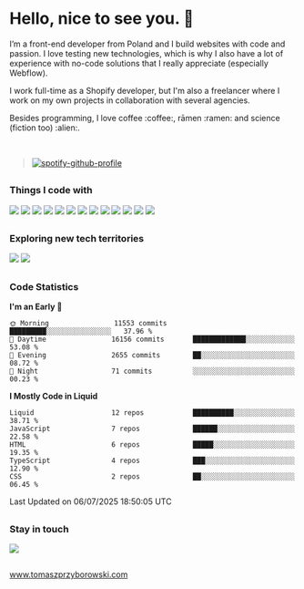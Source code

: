 # Hello, nice to see you. :wave:
<p>I’m a front-end developer from Poland and I build websites with code and passion. I love testing new technologies, which is why I also have a lot of experience with no-code solutions that I really appreciate (especially Webflow).</p>

<p>I work full-time as a Shopify developer, but I'm also a freelancer where I work on my own projects in collaboration with several agencies.</p> 

<p>Besides programming, I love coffee :coffee:, rāmen :ramen: and science (fiction too) :alien:.</p><br>

>[![spotify-github-profile](https://spotify-github-profile.kittinanx.com/api/view?uid=lynthius&cover_image=true&theme=natemoo-re&show_offline=true&background_color=121212&interchange=false&bar_color=53b14f&bar_color_cover=false)](https://spotify-github-profile.kittinanx.com/api/view?uid=lynthius&redirect=true)

##
### Things I code with
![](https://img.shields.io/static/v1?message=Shopify&logo=Shopify&labelColor=%23282828&color=%23282828&logoColor=%3184cc&label=%20&style=flat-square)
![](https://img.shields.io/static/v1?message=Graphql&logo=Graphql&labelColor=%23282828&color=%23282828&logoColor=%3184cc&label=%20&style=flat-square)
![](https://img.shields.io/static/v1?message=JavaScript&logo=javascript&labelColor=%23282828&color=%23282828&logoColor=%f0db4f&label=%20&style=flat-square)
![](https://img.shields.io/static/v1?message=HTML&logo=html5&labelColor=%23282828&color=%23282828&logoColor=%f06529&label=%20&style=flat-square)
![](https://img.shields.io/static/v1?message=CSS&logo=css3&labelColor=%23282828&color=%23282828&logoColor=skyblue&label=%20&style=flat-square)
![](https://img.shields.io/static/v1?message=SASS&logo=sass&labelColor=%23282828&color=%23282828&logoColor=%cc6699&label=%20&style=flat-square)
![](https://img.shields.io/static/v1?message=Hexo&logo=Hexo&labelColor=%23282828&color=%23282828&logoColor=%3184cc&label=%20&style=flat-square)
![](https://img.shields.io/static/v1?message=npm&logo=NPM&labelColor=%23282828&color=%23282828&logoColor=%cb3837&label=%20&style=flat-square)
![](https://img.shields.io/static/v1?message=Node.js&logo=node.js&labelColor=%23282828&color=%23282828&logoColor=%cb3837&label=%20&style=flat-square)
![](https://img.shields.io/static/v1?message=Gulp.js&logo=gulp&labelColor=%23282828&color=%23282828&logoColor=%d34a47&label=%20&style=flat-square)
![](https://img.shields.io/static/v1?message=Vite.js&logo=vite&labelColor=%23282828&color=%23282828&logoColor=%d34a47&label=%20&style=flat-square)
![](https://img.shields.io/static/v1?message=Webflow&logo=Webflow&labelColor=%23282828&color=%23282828&logoColor=%3184cc&label=%20&style=flat-square)
![](https://img.shields.io/static/v1?message=Wordpress&logo=Wordpress&labelColor=%23282828&color=%23282828&logoColor=%3184cc&label=%20&style=flat-square)
##
### Exploring new tech territories
![](https://img.shields.io/static/v1?message=TypeScript&logo=typescript&labelColor=%23282828&color=%23282828&logoColor=skyblue&label=%20&style=flat-square)
![](https://img.shields.io/static/v1?message=React&logo=react&labelColor=%23282828&color=%23282828&logoColor=%cc6699&label=%20&style=flat-square)
##
### Code Statistics
<!--START_SECTION:waka-->
**I'm an Early 🐤** 

```text
🌞 Morning                11553 commits       █████████░░░░░░░░░░░░░░░░   37.96 % 
🌆 Daytime                16156 commits       █████████████░░░░░░░░░░░░   53.08 % 
🌃 Evening                2655 commits        ██░░░░░░░░░░░░░░░░░░░░░░░   08.72 % 
🌙 Night                  71 commits          ░░░░░░░░░░░░░░░░░░░░░░░░░   00.23 % 
```


**I Mostly Code in Liquid** 

```text
Liquid                   12 repos            ██████████░░░░░░░░░░░░░░░   38.71 % 
JavaScript               7 repos             ██████░░░░░░░░░░░░░░░░░░░   22.58 % 
HTML                     6 repos             █████░░░░░░░░░░░░░░░░░░░░   19.35 % 
TypeScript               4 repos             ███░░░░░░░░░░░░░░░░░░░░░░   12.90 % 
CSS                      2 repos             ██░░░░░░░░░░░░░░░░░░░░░░░   06.45 % 
```




 Last Updated on 06/07/2025 18:50:05 UTC
<!--END_SECTION:waka-->
##
### Stay in touch 
![](https://img.shields.io/github/followers/Lynthius?color=%23282828&label=Follow%20me%21&logo=github&labelColor=%23282828&style=flat-square)

##

<a href="https://www.tomaszprzyborowski.com/">www.tomaszprzyborowski.com</a>
